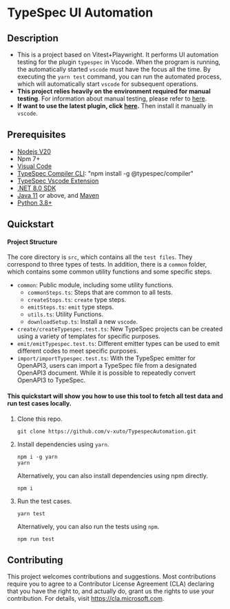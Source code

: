 # TypeSpec UI Automation

## Description

- This is a project based on Vitest+Playwright. It performs UI automation testing for the plugin `typespec` in Vscode. When the program is running, the automatically started `vscode` must have the focus all the time. By executing the `yarn test` command, you can run the automated process, which will automatically start `vscode` for subsequent operations.
- **This project relies heavily on the environment required for manual testing**. For information about manual testing, please refer to [here](https://github.com/xiaohua899/typespec/tree/patch-1/packages/typespec-vscode/test/manual).
- **If want to use the latest plugin, click [here](typespec-automation-1.0.0.vsix).** Then install it manually in `vscode`.

## Prerequisites

- [Nodejs V20](https://nodejs.org/en/download)
- Npm 7+
- [Visual Code](https://code.visualstudio.com/)
- [TypeSpec Compiler CLI](https://typespec.io/docs/): "npm install -g @typespec/compiler"
- [TypeSpec Vscode Extension](https://marketplace.visualstudio.com/items?itemName=typespec.typespec-vscode)
- [.NET 8.0 SDK](https://dotnet.microsoft.com/en-us/download)
- [Java 11](https://www.oracle.com/java/technologies/downloads/) or above, and [Maven](https://maven.apache.org/download.cgi)
- [Python 3.8+](https://www.python.org/downloads/)

## Quickstart

#### Project Structure

The core directory is `src`, which contains all the `test files`. They correspond to three types of tests. In addition, there is a `common` folder, which contains some common utility functions and some specific steps.

- `common`: Public module, including some utility functions.
  - `commonSteps.ts`: Steps that are common to all tests.
  - `createStops.ts`: `create` type steps.
  - `emitSteps.ts`: `emit` type steps.
  - `utils.ts`: Utility Functions.
  - `downloadSetup.ts`: Install a new `vscode`.
- `create/createTypespec.test.ts`: New TypeSpec projects can be created using a variety of templates for specific purposes.
- `emit/emitTypespec.test.ts`: Different emitter types can be used to emit different codes to meet specific purposes.
- `import/importTypespec.test.ts`: With the TypeSpec emitter for OpenAPI3, users can import a TypeSpec file from a designated OpenAPI3 document. While it is possible to repeatedly convert OpenAPI3 to TypeSpec.

#### This quickstart will show you how to use this tool to fetch all test data and run test cases locally.

1. Clone this repo.

   ```git
   git clone https://github.com/v-xuto/TypespecAutomation.git
   ```

2. Install dependencies using `yarn`.

   ```
   npm i -g yarn
   yarn
   ```

   Alternatively, you can also install dependencies using npm directly.

   ```
   npm i
   ```

3. Run the test cases.
   ```
   yarn test
   ```
   Alternatively, you can also run the tests using `npm`.
   ```
   npm run test
   ```

## Contributing

This project welcomes contributions and suggestions. Most contributions require you to agree to a Contributor License Agreement (CLA) declaring that you have the right to, and actually do, grant us the rights to use your contribution. For details, visit https://cla.microsoft.com.
